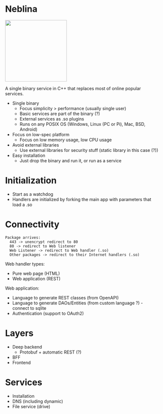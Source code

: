 # Neblina

<img src="https://upload.wikimedia.org/wikipedia/commons/3/35/Pico_da_Neblina_%28FAB%29.jpg" width="200">

A single binary service in C++ that replaces most of online popular services.

- Single binary
  - Focus simplicity > performance (usually single user)
  - Basic services are part of the binary (?)
  - External services as .so plugins
  - Runs on any POSIX OS (Windows, Linux (PC or Pi), Mac, BSD, Android)
- Focus on low-spec platform
  - Focus on low memory usage, low CPU usage
- Avoid external libraries
  -  Use external libraries for security stuff (static library in this case (?))
- Easy installation
  - Just drop the binary and run it, or run as a service
 
# Initialization

- Start as a watchdog
- Handlers are initialized by forking the main app with parameters that load a .so
 
# Connectivity

```
Package arrives:
  443 -> unencrypt redirect to 80
  80 -> redirect to Web listener
  Web Listener -> redirect to Web handler (.so)
  Other packages -> redirect to their Internet handlers (.so)
```

Web handler types:
  - Pure web page (HTML)
  - Web application (REST)

Web application:
  - Language to generate REST classes (from OpenAPI)
  - Language to generate DAOs/Entities (from custom language ?) - connect to sqlite
  - Authentication (support to OAuth2)

# Layers

- Deep backend
  - Protobuf + automatic REST (?)
- BFF
- Frontend

# Services

- Installation
- DNS (including dynamic)
- File service (drive)
